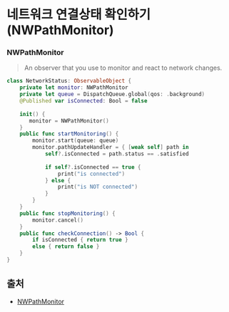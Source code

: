 # 네트워크 연결상태 확인하기 (NWPathMonitor)

### NWPathMonitor
> An observer that you use to monitor and react to network changes.

```swift
class NetworkStatus: ObservableObject {
    private let monitor: NWPathMonitor
    private let queue = DispatchQueue.global(qos: .background)
    @Published var isConnected: Bool = false
    
    init() {
       monitor = NWPathMonitor()
    }
    public func startMonitoring() {
        monitor.start(queue: queue)
        monitor.pathUpdateHandler = { [weak self] path in
            self?.isConnected = path.status == .satisfied
            
            if self?.isConnected == true {
                print("is connected")
            } else {
                print("is NOT connected")
            }
        }
    }
    public func stopMonitoring() {
        monitor.cancel()
    }
    public func checkConnection() -> Bool {
        if isConnected { return true }
        else { return false }
    }
}

```

## 출처 
- [NWPathMonitor](https://developer.apple.com/documentation/network/nwpathmonitor)
